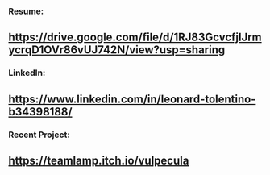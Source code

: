 ### Resume:
https://drive.google.com/file/d/1RJ83GcvcfjlJrmycrqD1OVr86vUJ742N/view?usp=sharing
----------------------------------------------------------------
### LinkedIn:
https://www.linkedin.com/in/leonard-tolentino-b34398188/
----------------------------------------------------------------
### Recent Project:
https://teamlamp.itch.io/vulpecula
----------------------------------------------------------------

<!--
**Matthew-Tolentino/Matthew-Tolentino** is a ✨ _special_ ✨ repository because its `README.md` (this file) appears on your GitHub profile.

Here are some ideas to get you started:

- 🔭 I’m currently working on ...
- 🌱 I’m currently learning ...
- 👯 I’m looking to collaborate on ...
- 🤔 I’m looking for help with ...
- 💬 Ask me about ...
- 📫 How to reach me: ...
- 😄 Pronouns: ...
- ⚡ Fun fact: ...
-->
